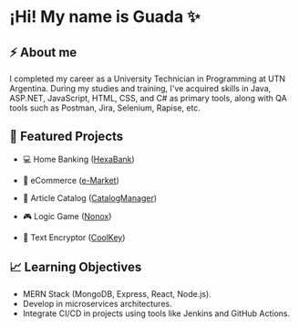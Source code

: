 # ¡Hi! My name is Guada ✨

## ⚡ About me
I completed my career as a University Technician in Programming at UTN Argentina. During my studies and training, I've acquired skills in Java, ASP.NET, JavaScript, HTML, CSS, and C# as primary tools, along with QA tools such as Postman, Jira, Selenium, Rapise, etc.


## 🚀 Featured Projects
-  💻 Home Banking ([HexaBank](https://github.com/Gjuricich/hexa-bank))

-  🎁  eCommerce ([e-Market](https://github.com/Gjuricich/e-market))

-  📝 Article Catalog ([CatalogManager](https://github.com/Gjuricich/catalog-manager))

-  🎮 Logic Game ([Nonox](https://github.com/Gjuricich/nonox))

- 🔑  Text Encryptor ([CoolKey](https://github.com/Gjuricich/cool-key)) 
  

## 📈 Learning Objectives

- MERN Stack (MongoDB, Express, React, Node.js).
- Develop in microservices architectures.
- Integrate CI/CD in projects using tools like Jenkins and GitHub Actions.
